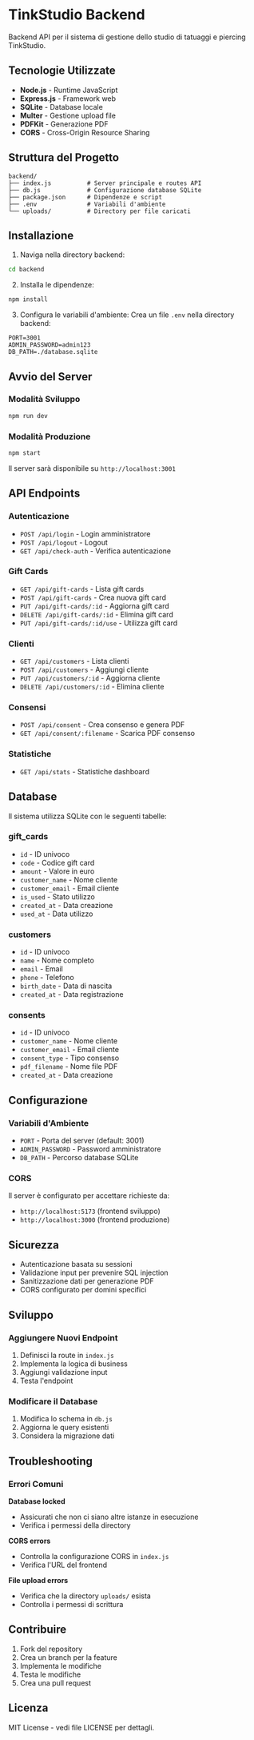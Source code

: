 # TinkStudio Backend

Backend API per il sistema di gestione dello studio di tatuaggi e piercing TinkStudio.

## Tecnologie Utilizzate

- **Node.js** - Runtime JavaScript
- **Express.js** - Framework web
- **SQLite** - Database locale
- **Multer** - Gestione upload file
- **PDFKit** - Generazione PDF
- **CORS** - Cross-Origin Resource Sharing

## Struttura del Progetto

```
backend/
├── index.js          # Server principale e routes API
├── db.js             # Configurazione database SQLite
├── package.json      # Dipendenze e script
├── .env              # Variabili d'ambiente
└── uploads/          # Directory per file caricati
```

## Installazione

1. Naviga nella directory backend:
```bash
cd backend
```

2. Installa le dipendenze:
```bash
npm install
```

3. Configura le variabili d'ambiente:
Crea un file `.env` nella directory backend:
```env
PORT=3001
ADMIN_PASSWORD=admin123
DB_PATH=./database.sqlite
```

## Avvio del Server

### Modalità Sviluppo
```bash
npm run dev
```

### Modalità Produzione
```bash
npm start
```

Il server sarà disponibile su `http://localhost:3001`

## API Endpoints

### Autenticazione
- `POST /api/login` - Login amministratore
- `POST /api/logout` - Logout
- `GET /api/check-auth` - Verifica autenticazione

### Gift Cards
- `GET /api/gift-cards` - Lista gift cards
- `POST /api/gift-cards` - Crea nuova gift card
- `PUT /api/gift-cards/:id` - Aggiorna gift card
- `DELETE /api/gift-cards/:id` - Elimina gift card
- `PUT /api/gift-cards/:id/use` - Utilizza gift card

### Clienti
- `GET /api/customers` - Lista clienti
- `POST /api/customers` - Aggiungi cliente
- `PUT /api/customers/:id` - Aggiorna cliente
- `DELETE /api/customers/:id` - Elimina cliente

### Consensi
- `POST /api/consent` - Crea consenso e genera PDF
- `GET /api/consent/:filename` - Scarica PDF consenso

### Statistiche
- `GET /api/stats` - Statistiche dashboard

## Database

Il sistema utilizza SQLite con le seguenti tabelle:

### gift_cards
- `id` - ID univoco
- `code` - Codice gift card
- `amount` - Valore in euro
- `customer_name` - Nome cliente
- `customer_email` - Email cliente
- `is_used` - Stato utilizzo
- `created_at` - Data creazione
- `used_at` - Data utilizzo

### customers
- `id` - ID univoco
- `name` - Nome completo
- `email` - Email
- `phone` - Telefono
- `birth_date` - Data di nascita
- `created_at` - Data registrazione

### consents
- `id` - ID univoco
- `customer_name` - Nome cliente
- `customer_email` - Email cliente
- `consent_type` - Tipo consenso
- `pdf_filename` - Nome file PDF
- `created_at` - Data creazione

## Configurazione

### Variabili d'Ambiente

- `PORT` - Porta del server (default: 3001)
- `ADMIN_PASSWORD` - Password amministratore
- `DB_PATH` - Percorso database SQLite

### CORS

Il server è configurato per accettare richieste da:
- `http://localhost:5173` (frontend sviluppo)
- `http://localhost:3000` (frontend produzione)

## Sicurezza

- Autenticazione basata su sessioni
- Validazione input per prevenire SQL injection
- Sanitizzazione dati per generazione PDF
- CORS configurato per domini specifici

## Sviluppo

### Aggiungere Nuovi Endpoint

1. Definisci la route in `index.js`
2. Implementa la logica di business
3. Aggiungi validazione input
4. Testa l'endpoint

### Modificare il Database

1. Modifica lo schema in `db.js`
2. Aggiorna le query esistenti
3. Considera la migrazione dati

## Troubleshooting

### Errori Comuni

**Database locked**
- Assicurati che non ci siano altre istanze in esecuzione
- Verifica i permessi della directory

**CORS errors**
- Controlla la configurazione CORS in `index.js`
- Verifica l'URL del frontend

**File upload errors**
- Verifica che la directory `uploads/` esista
- Controlla i permessi di scrittura

## Contribuire

1. Fork del repository
2. Crea un branch per la feature
3. Implementa le modifiche
4. Testa le modifiche
5. Crea una pull request

## Licenza

MIT License - vedi file LICENSE per dettagli.